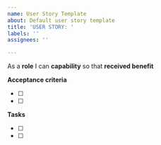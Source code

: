 ```yaml
---
name: User Story Template
about: Default user story template
title: 'USER STORY: '
labels: ''
assignees: ''

---
```


As a **role** I can **capability** so that **received benefit**

**Acceptance criteria**

- [ ]
- [ ]

**Tasks**

- [ ]
- [ ]

